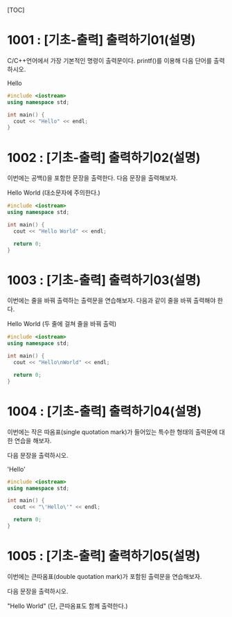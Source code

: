 [TOC]

# 1001 : [기초-출력] 출력하기01(설명)

C/C++언어에서 가장 기본적인 명령이 출력문이다.
printf()를 이용해 다음 단어를 출력하시오.

Hello

``` c++
#include <iostream>
using namespace std;

int main() {
  cout << "Hello" << endl;
}
```

# 1002 : [기초-출력] 출력하기02(설명)

이번에는 공백()을 포함한 문장을 출력한다.
다음 문장을 출력해보자.

Hello World
(대소문자에 주의한다.)

``` c++
#include <iostream>
using namespace std;

int main() {
  cout << "Hello World" << endl;

  return 0;
}
```

# 1003 : [기초-출력] 출력하기03(설명)

이번에는 줄을 바꿔 출력하는 출력문을 연습해보자.
다음과 같이 줄을 바꿔 출력해야 한다.

Hello
World
(두 줄에 걸쳐 줄을 바꿔 출력)

``` c++
#include <iostream>
using namespace std;

int main() {
  cout << "Hello\nWorld" << endl;

  return 0;
}
```

# 1004 : [기초-출력] 출력하기04(설명)

이번에는 작은 따옴표(single quotation mark)가 들어있는
특수한 형태의 출력문에 대한 연습을 해보자.

다음 문장을 출력하시오.

'Hello'

``` c++
#include <iostream>
using namespace std;

int main() {
  cout << "\'Hello\'" << endl;

  return 0;
}
```

# 1005 : [기초-출력] 출력하기05(설명)

이번에는 큰따옴표(double quotation mark)가 포함된 출력문을 연습해보자.

다음 문장을 출력하시오.

"Hello World"
(단, 큰따옴표도 함께 출력한다.)

``` c++

```
